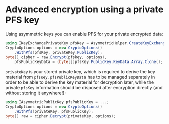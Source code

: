 # Advanced encryption using a private PFS key

Using asymmetric keys you can enable PFS for your private encrypted data:

```cs
using IKeyExchangePrivateKey pfsKey = AsymmetricHelper.CreateKeyExchangeKeyPair();
CryptoOptions options = new CryptoOptions()
	.WithPfs(pfsKey, privateKey.PublicKey);
byte[] cipher = raw.Encrypt(pfskey, options),
	pfsPublicKeyData = (byte[])pfsKey.PublicKey.KeyData.Array.Clone();
```

`privateKey` is your stored private key, which is required to derive the key 
material from `pfsKey`. `pfsPublicKeyData` has to be managed separately in 
order to be able to derive the key material for decryption later, while the 
private `pfsKey` information should be disposed after encryption directly (and 
without storing it anywhere!):

```cs
using IAsymmetricPublicKey pfsPublicKey = ...;
CryptoOptions options = new CryptoOptions()
	.WithPfs(privateKey, pfsPublicKey);
byte[] raw = cipher.Decrypt(privateKey, options);
```
